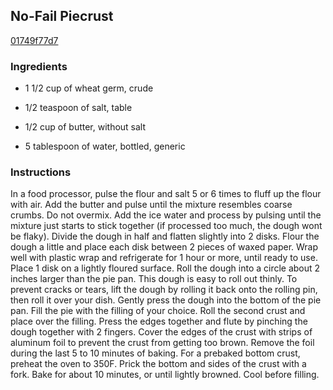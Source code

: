 ## No-Fail Piecrust

[01749f77d7](http://www.epicurious.com/recipes/food/views/no-fail-piecrust-379372)

### Ingredients

 - 1 1/2 cup of wheat germ, crude

 - 1/2 teaspoon of salt, table

 - 1/2 cup of butter, without salt

 - 5 tablespoon of water, bottled, generic

### Instructions

In a food processor, pulse the flour and salt 5 or 6 times to fluff up the flour with air. Add the butter and pulse until the mixture resembles coarse crumbs. Do not overmix. Add the ice water and process by pulsing until the mixture just starts to stick together (if processed too much, the dough wont be flaky). Divide the dough in half and flatten slightly into 2 disks. Flour the dough a little and place each disk between 2 pieces of waxed paper. Wrap well with plastic wrap and refrigerate for 1 hour or more, until ready to use. Place 1 disk on a lightly floured surface. Roll the dough into a circle about 2 inches larger than the pie pan. This dough is easy to roll out thinly. To prevent cracks or tears, lift the dough by rolling it back onto the rolling pin, then roll it over your dish. Gently press the dough into the bottom of the pie pan. Fill the pie with the filling of your choice. Roll the second crust and place over the filling. Press the edges together and flute by pinching the dough together with 2 fingers. Cover the edges of the crust with strips of aluminum foil to prevent the crust from getting too brown. Remove the foil during the last 5 to 10 minutes of baking. For a prebaked bottom crust, preheat the oven to 350F. Prick the bottom and sides of the crust with a fork. Bake for about 10 minutes, or until lightly browned. Cool before filling.